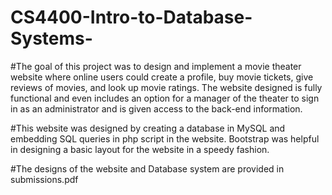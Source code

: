 # CS4400-Intro-to-Database-Systems-

#The goal of this project was to design and implement a movie theater website where online users could create a profile, buy movie tickets, give reviews of movies, and look up movie ratings. The website designed is fully functional and even includes an option for a manager of the theater to sign in as an administrator and is given access to the back-end information. 

#This website was designed by creating a database in MySQL and embedding SQL queries in php script in the website. Bootstrap was helpful in designing a basic layout for the website in a speedy fashion. 

#The designs of the website and Database system are provided in submissions.pdf
